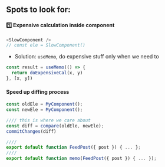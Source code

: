 ## Spots to look for:
#### :one: Expensive calculation inside component
```js
<SlowComponent />
// const ele = SlowComponent()
```
- Solution: `useMemo`, do expensive stuff only when we need to
```js
const result = useMemo(() => {
  return doExpensiveCal(x, y)
}, [x, y])
```

#### Speed up diffing process
```js
const oldEle = MyComponent();
const newEle = MyComponent();

//// this is where we care about
const diff = compare(oldEle, newEle);
commitChanges(diff)

////
export default function FeedPost({ post }) { ... };
////
export default function memo(FeedPost({ post }) { ... });
```
